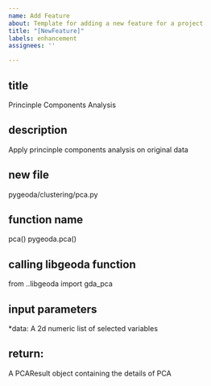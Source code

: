 ```yaml
---
name: Add Feature
about: Template for adding a new feature for a project
title: "[NewFeature]"
labels: enhancement
assignees: ''

---
```


## title
 Princinple Components Analysis

## description 
Apply princinple components analysis on original data

## new file
pygeoda/clustering/pca.py

## function name
pca()
pygeoda.pca()

## calling libgeoda function
 from ..libgeoda import gda_pca

## input parameters
*data: A 2d numeric list of selected variables

## return:
A PCAResult object containing the details of PCA
